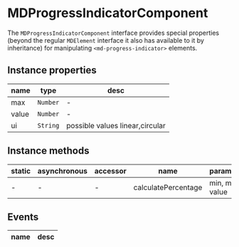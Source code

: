 # MDProgressIndicatorComponent
The `MDProgressIndicatorComponent` interface provides special properties (beyond the regular `MDElement` interface it also has available to it by inheritance) for manipulating `<md-progress-indicator>` elements.

## Instance properties

name|type|desc
---|---|---
max|`Number`|-
value|`Number`|-
ui|`String`|possible values linear,circular

## Instance methods

static|asynchronous|accessor|name|parameters
---|---|---|---|---
-|-|-|calculatePercentage|min, max, value

## Events

name|desc
---|---
